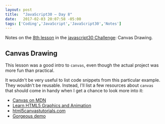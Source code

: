 ```yaml
---
layout: post
title:  "JavaScript30 – Day 8"
date:   2017-02-03 20:07:58 -05:00
tags: ['Coding','JavaScript','JavaScript30','Notes']
---
```


Notes on the [8th lesson][git] in the [javascript30 Challenge][js30]: Canvas Drawing.

## Canvas Drawing

This lesson was a good intro to `canvas`, even though the actual project was more fun than practical.

It wouldn't be very useful to list code snippets from this particular example. They wouldn't be reusable. Instead, I'll list a few resources about `canvas` that should come in handy when I get a chance to look more into it:

* [Canvas on MDN][mdn]
* [Learn HTML5 Graphics and Animation][egghead]
* [html5canvastutorials.com][html5canvastutorials]
* [Gorgeous demo][medusae]


[js30]:https://javascript30.com
[git]:https://github.com/memoblue/JavaScript30/blob/master/08-canvas/index.html

[mdn]:https://developer.mozilla.org/en-US/docs/Web/API/Canvas_API/Tutorial
[html5canvastutorials]:http://www.html5canvastutorials.com
[egghead]:https://egghead.io/courses/learn-html5-graphics-and-animation
[medusae]:https://github.com/jpweeks/particulate-medusae
